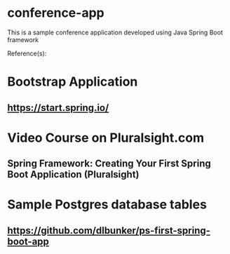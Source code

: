 # conference-app
This is a sample conference application developed using Java Spring Boot framework

Reference(s):
# Bootstrap Application
## https://start.spring.io/
# Video Course on Pluralsight.com
## Spring Framework: Creating Your First Spring Boot Application (Pluralsight)
# Sample Postgres database tables
## https://github.com/dlbunker/ps-first-spring-boot-app
